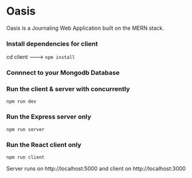 # Oasis
Oasis is a Journaling Web Application built on the MERN stack.

### Install dependencies for client
cd client ---> `npm install`

### Connnect to your Mongodb Database

### Run the client & server with concurrently
`npm run dev`

### Run the Express server only
`npm run server`

### Run the React client only
`npm run client`

Server runs on http://localhost:5000 and client on http://localhost:3000


